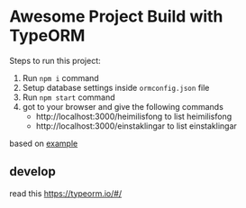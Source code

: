 # Awesome Project Build with TypeORM

Steps to run this project:

1. Run `npm i` command
2. Setup database settings inside `ormconfig.json` file
3. Run `npm start` command
4. got to your browser and give the following commands
   -  http://localhost:3000/heimilisfong to list heimilisfong
   -  http://localhost:3000/einstaklingar to list einstaklingar

based on [example](https://github.com/prameshbhattarai/express-js-type-orm-postgres)


## develop
read this https://typeorm.io/#/
